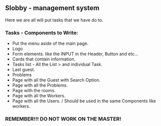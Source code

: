 ## Slobby - management system

Here we are all will put tasks that we have do to.

### Tasks - Components to Write:
- Put the menu aside of the main page.
- Logo
- Form elements. like the INPUT in the Header, Button and etc...
- Cards that contain information.
- Tasks list - All the List > and individual Task.
- Last guest.
- Problems
- Page with all the Guest with Search Option.
- Page with all the Problems.
- Page with the rooms.
- Page with all the Workers.
- Page with all the Users. / Should be used in the same Components like workers.



### REMEMBER!!! DO NOT WORK ON THE MASTER!